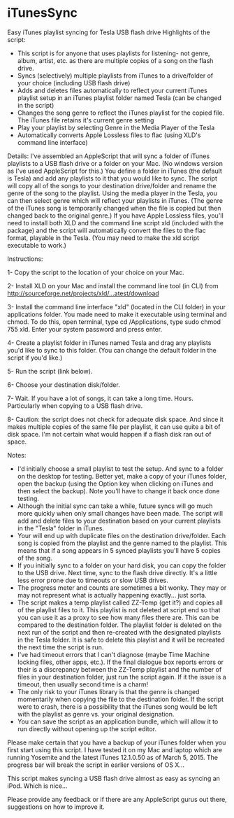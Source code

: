 # iTunesSync
Easy iTunes playlist syncing for Tesla USB flash drive
Highlights of the script:
- This script is for anyone that uses playlists for listening- not genre, album, artist, etc. as there are multiple copies of a song on the flash drive.
- Syncs (selectively) multiple playlists from iTunes to a drive/folder of your choice (including USB flash drive)
- Adds and deletes files automatically to reflect your current iTunes playlist setup in an iTunes playlist folder named Tesla (can be changed in the script)
- Changes the song genre to reflect the iTunes playlist for the copied file. The iTunes file retains it's current genre setting
- Play your playlist by selecting Genre in the Media Player of the Tesla
- Automatically converts Apple Lossless files to flac (using XLD's command line interface)

Details:
I've assembled an AppleScript that will sync a folder of iTunes playlists to a USB flash drive or a folder on your Mac. (No windows version  as I've used AppleScript for this.) You define a folder in iTunes (the default is Tesla) and add any playlists to it that you would like to sync. The script will copy all of the songs to your destination drive/folder and rename the genre of the song to the playlist. Using the media player in the Tesla, you can then select genre which will reflect your playlists in iTunes. (The genre of the iTunes song is temporarily changed when the file is copied but then changed back to the original genre.) If you have Apple Lossless files, you'll need to install both XLD and the command line script xld (included with the package) and the script will automatically convert the files to the flac format, playable in the Tesla. (You may need to make the xld script executable to work.)

Instructions:

1- Copy the script to the location of your choice on your Mac.

2- Install XLD on your Mac and install the command line tool (in CLI) from http://sourceforge.net/projects/xld/...atest/download

3- Install the command line interface "xld" (located in the CLI folder) in your applications folder. You made need to make it executable using terminal and chmod. To do this, open terminal, type cd /Applications, type sudo chmod 755 xld. Enter your system password and press enter.

4- Create a playlist folder in iTunes named Tesla and drag any playlists you'd like to sync to this folder. (You can change the default folder in the script if you'd like.)

5- Run the script (link below).

6- Choose your destination disk/folder.

7- Wait. If you have a lot of songs, it can take a long time. Hours. Particularly when copying to a USB flash drive.

8- Caution: the script does not check for adequate disk space. And since it makes multiple copies of the same file per playlist, it can use quite a bit of disk space. I'm not certain what would happen if a flash disk ran out of space. 

Notes:
- I'd initially choose a small playlist to test the setup. And sync to a folder on the desktop for testing. Better yet, make a copy of your iTunes folder, open the backup (using the Option key when clicking on iTunes and then select the backup). Note you'll have to change it back once done testing.
- Although the initial sync can take a while, future syncs will go much more quickly when only small changes have been made. The script will add and delete files to your destination based on your current playlists in the "Tesla" folder in iTunes.
- Your will end up with duplicate files on the destination drive/folder. Each song is copied from the playlist and the genre named to the playlist. This means that if a song appears in 5 synced playlists you'll have 5 copies of the song.
- If you initially sync to a folder on your hard disk, you can copy the folder to the USB drive. Next time, sync to the flash drive directly. It's a little less error prone due to timeouts or slow USB drives.
- The progress meter and counts are sometimes a bit wonky. They may or may not represent what is actually happening exactly... just sorta.
- The script makes a temp playlist called ZZ-Temp (get it?) and copies all of the playlist files to it. This playlist is not deleted at script end so that you can use it as a proxy to see how many files there are. This can be compared to the destination folder. The playlist folder is deleted on the next run of the script and then re-created with the designated playlists in the Tesla folder.  It is safe to delete this playlist and it will be recreated the next time the script is run.
- I've had timeout errors that I can't diagnose (maybe Time Machine locking files, other apps, etc.). If the final dialogue box reports errors or their is a discrepancy between the ZZ-Temp playlist and the number of files in your destination folder, just run the script again. If it the issue is a timeout, then usually second time is a charm!
- The only risk to your iTunes library is that the genre is changed momentarily when copying the file to the destination folder. If the script were to crash, there is a possibility that the iTunes song would be left with the playlist as genre vs. your original designation. 
- You can save the script as an application bundle, which will allow it to run directly without opening up the script editor.

Please make certain that you have a backup of your iTunes folder when you first start using this script. I have tested it on my Mac and laptop which are running Yosemite and the latest iTunes 12.1.0.50 as of March 5, 2015. The progress bar will break the script in earlier versions of OS X... 

This script makes syncing a USB flash drive almost as easy as syncing an iPod. Which is nice...

Please provide any feedback or if there are any AppleScript gurus out there, suggestions on how to improve it.

